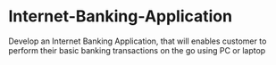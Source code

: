 # Internet-Banking-Application

Develop an Internet Banking Application, that will enables customer to perform their basic banking transactions on the go using PC or laptop
